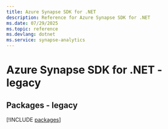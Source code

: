 ```yaml
---
title: Azure Synapse SDK for .NET
description: Reference for Azure Synapse SDK for .NET
ms.date: 07/29/2025
ms.topic: reference
ms.devlang: dotnet
ms.service: synapse-analytics
---
```

# Azure Synapse SDK for .NET - legacy
## Packages - legacy
[!INCLUDE [packages](synapse-index.md)]